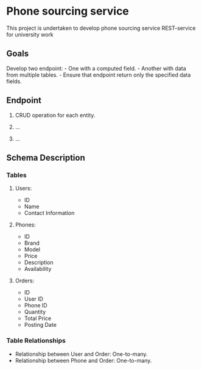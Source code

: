 # Phone sourcing service

This project is undertaken to develop phone sourcing service
REST-service for university work

## Goals

Develop two endpoint:
    - One with a computed field.
    - Another with data from multiple tables.
    - Ensure that endpoint return only the specified data fields.

## Endpoint

1. CRUD operation for each entity.

2. ...

3. ...

## Schema Description

### Tables

1. Users:
    - ID
    - Name
    - Contact Information

2. Phones:
    - ID
    - Brand
    - Model
    - Price
    - Description
    - Availability

3. Orders:
    - ID
    - User ID
    - Phone ID
    - Quantity
    - Total Price
    - Posting Date

### Table Relationships

- Relationship between User and Order: One-to-many.
- Relationship between Phone and Order: One-to-many.